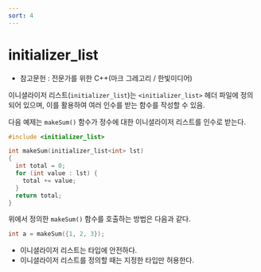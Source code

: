 ```yaml
---
sort: 4
---
```


# initializer_list

* 참고문헌 : 전문가를 위한 C++(마크 그레고리 / 한빛미디어)

이니셜라이저 리스트(`initializer_list`)는 `<initializer_list>` 헤더 파일에 정의되어 있으며, 이를 활용하여 여러 인수를 받는 함수를 작성할 수 있음.

다음 예제는 `makeSum()` 함수가 정수에 대한 이니셜라이저 리스트를 인수로 받는다.
```cpp
#include <initializer_list>

int makeSum(initializer_list<int> lst)
{
  int total = 0;
  for (int value : lst) {
    total += value;
  }
  return total;
}
```

위에서 정의한 `makeSum()` 함수를 호출하는 방법은 다음과 같다.
```cpp
int a = makeSum({1, 2, 3});
```

* 이니셜라이저 리스트는 타입에 안전하다.
* 이니셜라이저 리스트를 정의할 때는 지정한 타입만 허용한다.
